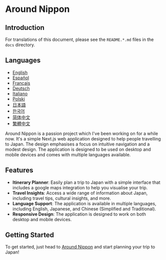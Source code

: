 # Around Nippon

## Introduction

For translations of this document, please see the `README.*.md` files in the `docs` directory.

## Languages

- [English](README.md)
- [Español](docs/README.es.md)
- [Français](docs/README.fr.md)
- [Deutsch](docs/README.de.md)
- [Italiano](docs/README.it.md)
- [Polski](docs/README.pl.md)
- [日本語](docs/README.ja.md)
- [한국어](docs/README.ko.md)
- [简体中文](docs/README.zh-Hans.md)
- [繁體中文](docs/README.zh-Hant.md)

Around Nippon is a passion project which I've been working on for a while now. It's a simple Next.js web application designed to help people travelling to Japan. The design emphasises a focus on intuitive navigation and a modest design. The application is designed to be used on desktop and mobile devices and comes with multiple languages available.

## Features

- **Itinerary Planner**: Easily plan a trip to Japan with a simple interface that includes a google maps integration to help you visualise your trip.
- **Travel Insights**: Access a wide range of information about Japan, including travel tips, cultural insights, and more.
- **Language Support**: The application is available in multiple languages, including English, Japanese, and Chinese (Simplified and Traditional).
- **Responsive Design**: The application is designed to work on both desktop and mobile devices.

## Getting Started

To get started, just head to [Around Nippon](https://around-nippon.konpeki.co.uk) and start planning your trip to Japan!
